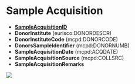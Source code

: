 # Sample Acquisition #

  * **[SampleAcquisitionID](SampleAcquisitionID.md)**
  * **DonorInstitute** (eurisco:DONORDESCR)
  * **DonorInstituteCode** (mcpd:DONORCODE)
  * **DonorsSampleIdentifier** (mcpd:DONORNUMB)
  * **SampleAcquisitionDate** (mcpd:ACQDATE)
  * **SampleAcquisitionSource** (mcpd:COLLSRC)
  * **SampleAcquisitionRemarks**


<img src='http://darwincore-germplasm.googlecode.com/svn/trunk/images/illustrations/seed_containers.png' align='bottom' />